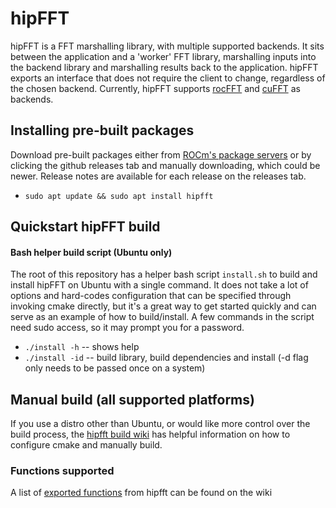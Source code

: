 # hipFFT
hipFFT is a FFT marshalling library, with multiple supported backends.  It sits between the application and a 'worker' FFT library, marshalling inputs into the backend library and marshalling results back to the application.  hipFFT exports an interface that does not require the client to change, regardless of the chosen backend.  Currently, hipFFT supports [rocFFT](https://github.com/ROCmSoftwarePlatform/rocFFT) and [cuFFT](https://developer.nvidia.com/cufft) as backends.

## Installing pre-built packages
Download pre-built packages either from [ROCm's package servers](https://rocm.github.io/install.html#installing-from-amd-rocm-repositories) or by clicking the github releases tab and manually downloading, which could be newer.  Release notes are available for each release on the releases tab.
* `sudo apt update && sudo apt install hipfft`

## Quickstart hipFFT build

#### Bash helper build script (Ubuntu only)
The root of this repository has a helper bash script `install.sh` to build and install hipFFT on Ubuntu with a single command.  It does not take a lot of options and hard-codes configuration that can be specified through invoking cmake directly, but it's a great way to get started quickly and can serve as an example of how to build/install.  A few commands in the script need sudo access, so it may prompt you for a password.
*  `./install -h` -- shows help
*  `./install -id` -- build library, build dependencies and install (-d flag only needs to be passed once on a system)

## Manual build (all supported platforms)
If you use a distro other than Ubuntu, or would like more control over the build process, the [hipfft build wiki](https://github.com/ROCmSoftwarePlatform/hipFFT/wiki/Build) has helpful information on how to configure cmake and manually build.

### Functions supported
A list of [exported functions](https://github.com/ROCmSoftwarePlatform/hipFFT/wiki/Exported-functions) from hipfft can be found on the wiki
